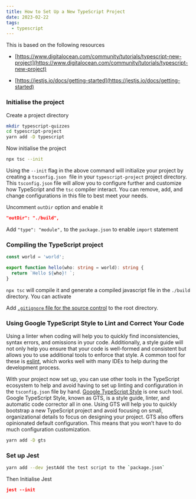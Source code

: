 ```yaml
---
title: How to Set Up a New TypeScript Project
date: 2023-02-22
tags:
  - typescript
---
```


This is based on the following resources

- [https://www.digitalocean.com/community/tutorials/typescript-new-project](https://www.digitalocean.com/community/tutorials/typescript-new-project) 

- [https://jestjs.io/docs/getting-started](https://jestjs.io/docs/getting-started)

### Initialise the project

Create a project directory

```bash
mkdir typescript-quizzes
cd typescript-project
yarn add -D typescript
```

Now initialise the project

```bash
npx tsc --init
```

Using the `--init` flag in the above command will initialize your project by creating a `tsconfig.json`
 file in your `typescript-project` project directory. This `tsconfig.json` file will allow you to configure further and customize how TypeScript and the `tsc` compiler interact. You can remove, add, and change configurations in this file to best meet your needs.

Uncomment `outDir` option and enable it

```json
"outDir": "./build",
```

Add `"type": "module",` to the `package.json` to enable `import` statement

### Compiling the TypeScript project

```typescript
const world = 'world';

export function hello(who: string = world): string {
  return `Hello ${who}! `;
}
```

`npx tsc` will compile it and generate a compiled javascript file in the `./build` directory. You can activate 

Add [`.gitignore`](https://github.com/microsoft/TypeScript-Node-Starter/blob/master/.gitignore)[ file for the source control](https://github.com/microsoft/TypeScript-Node-Starter/blob/master/.gitignore) to the root directory.

### **Using Google TypeScript Style to Lint and Correct Your Code**

Using a linter when coding will help you to quickly find inconsistencies, syntax errors, and omissions in your code. Additionally, a style guide will not only help you ensure that your code is well-formed and consistent but allows you to use additional tools to enforce that style. A common tool for these is [eslint](https://eslint.org/), which works well with many IDEs to help during the development process.

With your project now set up, you can use other tools in the TypeScript ecosystem to help and avoid having to set up linting and configuration in the `tsconfig.json` file by hand. [Google TypeScript Style](https://github.com/google/ts-style) is one such tool. Google TypeScript Style, known as GTS, is a style guide, linter, and automatic code corrector all in one. Using GTS will help you to quickly bootstrap a new TypeScript project and avoid focusing on small, organizational details to focus on designing your project. GTS also offers opinionated default configuration. This means that you won’t have to do much configuration customization.

```bash
yarn add -D gts
```

### Set up Jest

```bash
yarn add --dev jestAdd the test script to the `package.json`
```

Then Initialise Jest

```json
jest --init
```

